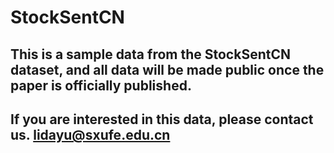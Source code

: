 # StockSentCN

## This is a sample data from the StockSentCN dataset, and all data will be made public once the paper is officially published.
## If you are interested in this data, please contact us. lidayu@sxufe.edu.cn
